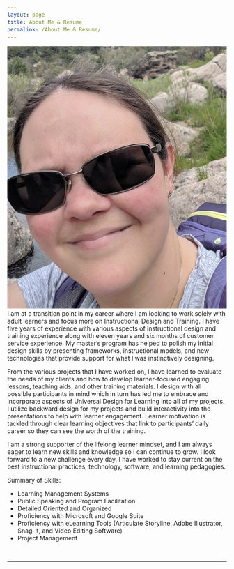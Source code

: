 ```yaml
---
layout: page
title: About Me & Resume
permalink: /About Me & Resume/
---
```


<img class="col one right" src="/img/Me.jpg">

<br/>
I am at a transition point in my career where I am looking to work solely with adult learners and focus more on Instructional Design and Training. I have five years of experience with various aspects of instructional design and training experience along with eleven years and six months of customer service experience. My master’s program has helped to polish my initial design skills by presenting frameworks, instructional models, and new technologies that provide support for what I was instinctively designing.

From the various projects that I have worked on, I have learned to evaluate the needs of my clients and how to develop learner-focused engaging lessons, teaching aids, and other training materials. I design with all possible participants in mind which in turn has led me to embrace and incorporate aspects of Universal Design for Learning into all of my projects. I utilize backward design for my projects and build interactivity into the presentations to help with learner engagement. Learner motivation is tackled through clear learning objectives that link to participants’ daily career so they can see the worth of the training.

I am a strong supporter of the lifelong learner mindset, and I am always eager to learn new skills and knowledge so I can continue to grow. I look forward to a new challenge every day. I have worked to stay current on the best instructional practices, technology, software, and learning pedagogies.

Summary of Skills:
<ul style ="list-style'type:disc">
    <li>Learning Management Systems</li>
    <li>Public Speaking and Program Facilitation</li>
    <li>Detailed Oriented and Organized</li>
    <li>Proficiency with Microsoft and Google Suite</li>
    <li>Proficiency with eLearning Tools (Articulate Storyline, Adobe Illustrator, Snag-it, and Video Editing Software)</li>
    <li>Project Management</li>
</ul>

<br/>
<hr/>
<br/>
<span class="contacticon center">
	<a href="mailto:you@example.com"><i class="fa fa-envelope-square"></i></a>
	<a href="https://www.linkedin.com" target="_blank"><i class="fa fa-linkedin-square"></i></a>
</span>

<div class="col three caption">
</div>

